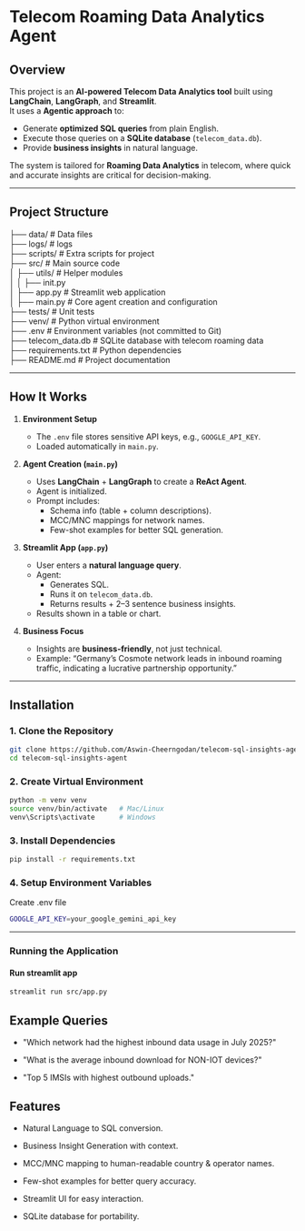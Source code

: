 # Telecom Roaming Data Analytics Agent

## Overview
This project is an **AI-powered Telecom Data Analytics tool** built using **LangChain**, **LangGraph**, and **Streamlit**.  
It uses a **Agentic approach** to:
- Generate **optimized SQL queries** from plain English.
- Execute those queries on a **SQLite database** (`telecom_data.db`).
- Provide **business insights** in natural language.

The system is tailored for **Roaming Data Analytics** in telecom, where quick and accurate insights are critical for decision-making.

---

## Project Structure
├── data/ # Data files   
├── logs/ # logs    
├── scripts/ # Extra scripts for project    
├── src/ # Main source code    
│ ├── utils/ # Helper modules   
│ │ ├── init.py   
│ ├── app.py # Streamlit web application    
│ ├── main.py # Core agent creation and configuration   
├── tests/ # Unit tests   
├── venv/ # Python virtual environment       
├── .env # Environment variables (not committed to Git)   
├── telecom_data.db # SQLite database with telecom roaming data   
├── requirements.txt # Python dependencies   
├── README.md # Project documentation   

---

## How It Works

1. **Environment Setup**
   - The `.env` file stores sensitive API keys, e.g., `GOOGLE_API_KEY`.
   - Loaded automatically in `main.py`.

2. **Agent Creation (`main.py`)**
   - Uses **LangChain** + **LangGraph** to create a **ReAct Agent**.
   - Agent is initialized.
   - Prompt includes:
     - Schema info (table + column descriptions).
     - MCC/MNC mappings for network names.
     - Few-shot examples for better SQL generation.

3. **Streamlit App (`app.py`)**
   - User enters a **natural language query**.
   - Agent:
     - Generates SQL.
     - Runs it on `telecom_data.db`.
     - Returns results + 2–3 sentence business insights.
   - Results shown in a table or chart.

4. **Business Focus**
   - Insights are **business-friendly**, not just technical.
   - Example: “Germany’s Cosmote network leads in inbound roaming traffic, indicating a lucrative partnership opportunity.”

---

## Installation

### 1. Clone the Repository
```bash
git clone https://github.com/Aswin-Cheerngodan/telecom-sql-insights-agent.git
cd telecom-sql-insights-agent
```
### 2. Create Virtual Environment
```bash
python -m venv venv
source venv/bin/activate   # Mac/Linux
venv\Scripts\activate      # Windows
```
### 3. Install Dependencies
```bash
pip install -r requirements.txt
```
### 4. Setup Environment Variables
Create .env file
```bash
GOOGLE_API_KEY=your_google_gemini_api_key
```
---
### Running the Application
#### Run streamlit app
```bash
streamlit run src/app.py
```
## Example Queries

* "Which network had the highest inbound data usage in July 2025?"

* "What is the average inbound download for NON-IOT devices?"

* "Top 5 IMSIs with highest outbound uploads."

## Features

- Natural Language to SQL conversion.

- Business Insight Generation with context.

- MCC/MNC mapping to human-readable country & operator names.

- Few-shot examples for better query accuracy.

- Streamlit UI for easy interaction.

- SQLite database for portability.
